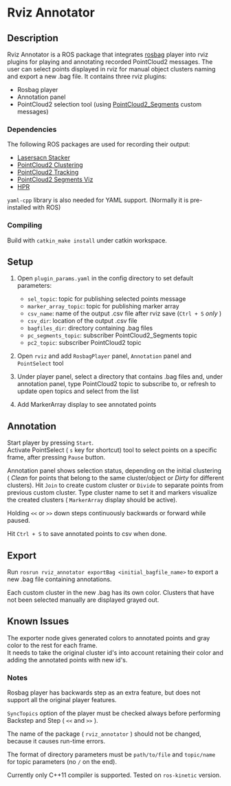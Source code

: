 # Rviz Annotator
## Description

Rviz Annotator is a ROS package that integrates [rosbag](https://github.com/ros/ros_comm/tree/kinetic-devel/tools/rosbag) player into rviz plugins for playing and annotating recorded PointCloud2 messages. The user can select points displayed in rviz for manual object clusters naming and export a new .bag file. It contains three rviz plugins:
* Rosbag player
* Annotation panel
* PointCloud2 selection tool (using [PointCloud2_Segments](https://github.com/roboskel/pointcloud_msgs) custom messages)

### Dependencies

The following ROS packages are used for recording their output:
* [Lasersacn Stacker](https://github.com/roboskel/laserscan_stacker)
* [PointCloud2 Clustering](https://github.com/roboskel/pointcloud2_clustering)
* [PointCloud2 Tracking](https://github.com/roboskel/pointcloud2_cluster_tracking)
* [PointCloud2 Segments Viz](https://github.com/roboskel/pointcloud2_segments_viz)
* [HPR](https://github.com/roboskel/hpr/tree/rel3)

`yaml-cpp` library is also needed for YAML support. (Normally it is pre-installed with ROS)

### Compiling

Build with `catkin_make install` under catkin workspace.

## Setup

1. Open `plugin_params.yaml` in the config directory to set default parameters:
	* `sel_topic`: topic for publishing selected points message
	* `marker_array_topic`: topic for publishing marker array
	* `csv_name`: name of the output .csv file after rviz save (`Ctrl + S` *only* )
	* `csv_dir`: location of the output .csv file
	* `bagfiles_dir`: directory containing .bag files
	* `pc_segments_topic`: subscriber PointCloud2_Segments topic
	* `pc2_topic`: subscriber PointCloud2 topic

1. Open `rviz` and add `RosbagPlayer` panel, `Annotation` panel and `PointSelect` tool
1. Under player panel, select a directory that contains .bag files and, under annotation panel, type PointCloud2 topic to subscribe to, or refresh to update open topics and select from the list
1. Add MarkerArray display to see annotated points

## Annotation

Start player by pressing `Start`.<br>
Activate PointSelect ( `s` key for shortcut) tool to select points on a specific frame, after pressing `Pause` button.

Annotation panel shows selection status, depending on the initial clustering ( *Clean* for points that belong to the same cluster/object or *Dirty* for different clusters). Hit `Join` to create custom cluster or `Divide` to separate points from previous custom cluster. Type cluster name to set it and markers visualize the created clusters ( `MarkerArray` display should be active).

Holding `<<` or `>>` down steps continuously backwards or forward while paused.

Hit `Ctrl + S` to save annotated points to csv when done.

## Export

Run `rosrun rviz_annotator exportBag <initial_bagfile_name>` to export a new .bag file containing annotations.

Each custom cluster in the new .bag has its own color. Clusters that have not been selected manually are displayed grayed out.

## Known Issues

The exporter node gives generated colors to annotated points and gray color to the rest for each frame.<br>
It needs to take the original cluster id's into account retaining their color and adding the annotated points with new id's.

### Notes

Rosbag player has backwards step as an extra feature, but does not support all the original player features.

`SyncTopics` option of the player must be checked always before performing Backstep and Step ( `<<` and `>>` ).

The name of the package ( `rviz_annotator` ) should not be changed, because it causes run-time errors.

The format of directory parameters must be `path/to/file` and `topic/name` for topic parameters (no `/` on the end).

Currently only C++11 compiler is supported. Tested on `ros-kinetic` version.